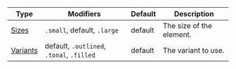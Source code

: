 | Type                  | Modifiers                                 | Default | Description              |
| --------------------- | ----------------------------------------- | ------- | ------------------------ |
| [Sizes](#sizes)       | `.small`, default, `.large`               | default | The size of the element. |
| [Variants](#variants) | default, `.outlined`, `.tonal`, `.filled` | default | The variant to use.      |
